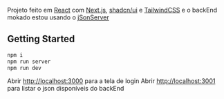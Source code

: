 Projeto feito em [React](https://react.dev/) com [Next.js](https://nextjs.org), [shadcn/ui](https://ui.shadcn.com/) e [TailwindCSS](https://tailwindcss.com/) e o backEnd mokado estou usando o [jSonServer](https://github.com/typicode/json-server)
## Getting Started

```bash
npm i
npm run server
npm run dev
```

Abrir [http://localhost:3000](http://localhost:3000) para a tela de login
Abrir [http://localhost:3001](http://localhost:3001) para listar o json disponíveis do backEnd